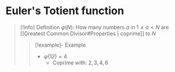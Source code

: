 # Euler's Totient function


>[!info] Definition
> $\varphi(N)$: How many numbers $a$ in $1 \leq a <N$ are [[Greatest Common Divisor#Properties | coprime]] to $N$ 
> 
> >[!example]- Example
> > - $\varphi(12)=4$
> > 	- Coprime with: $2, 3, 4, 6$


